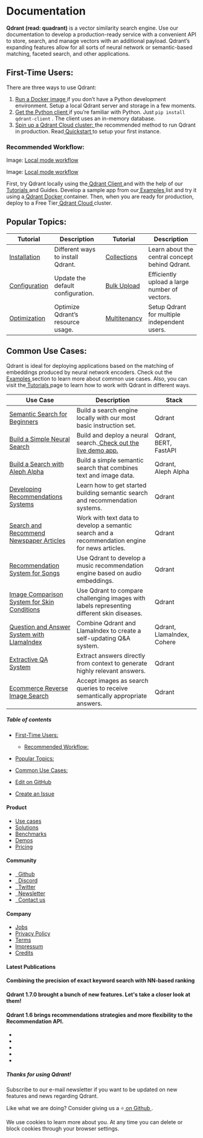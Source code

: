 # Documentation

 **Qdrant (read: quadrant)** is a vector similarity search engine. Use our documentation to develop a production-ready service with a convenient API to store, search, and manage vectors with an additional payload. Qdrant’s expanding features allow for all sorts of neural network or semantic-based matching, faceted search, and other applications.

## First-Time Users:

There are three ways to use Qdrant:

1. [ Run a Docker image ](quick-start/)if you don’t have a Python development environment. Setup a local Qdrant server and storage in a few moments.
2. [ Get the Python client ](https://github.com/qdrant/qdrant-client)if you’re familiar with Python. Just `pip install qdrant-client` . The client uses an in-memory database.
3. [ Spin up a Qdrant Cloud cluster: ](cloud/)the recommended method to run Qdrant in production. Read[ Quickstart ](cloud/quickstart-cloud/)to setup your first instance.


### Recommended Workflow:

Image: [ Local mode workflow ](https://raw.githubusercontent.com/qdrant/qdrant-client/master/docs/images/try-develop-deploy.png)

Image: [ Local mode workflow ](https://raw.githubusercontent.com/qdrant/qdrant-client/master/docs/images/try-develop-deploy.png)

First, try Qdrant locally using the[ Qdrant Client ](https://github.com/qdrant/qdrant-client)and with the help of our[ Tutorials ](tutorials/)and Guides. Develop a sample app from our[ Examples ](examples/)list and try it using a[ Qdrant Docker ](guides/installation/)container. Then, when you are ready for production, deploy to a Free Tier[ Qdrant Cloud ](cloud/)cluster.

## Popular Topics:

| Tutorial | Description | Tutorial | Description |
|---|---|---|---|
| [ Installation ](guides/installation/) | Different ways to install Qdrant. | [ Collections ](concepts/collections/) | Learn about the central concept behind Qdrant. |
| [ Configuration ](guides/configuration/) | Update the default configuration. | [ Bulk Upload ](tutorials/bulk-upload/) | Efficiently upload a large number of vectors. |
| [ Optimization ](tutorials/optimize/) | Optimize Qdrant’s resource usage. | [ Multitenancy ](tutorials/multiple-partitions/) | Setup Qdrant for multiple independent users. |


## Common Use Cases:

Qdrant is ideal for deploying applications based on the matching of embeddings produced by neural network encoders. Check out the[ Examples ](examples/)section to learn more about common use cases. Also, you can visit the[ Tutorials ](tutorials/)page to learn how to work with Qdrant in different ways.

| Use Case | Description | Stack |
|---|---|---|
| [ Semantic Search for Beginners ](tutorials/search-beginners/) | Build a search engine locally with our most basic instruction set. | Qdrant |
| [ Build a Simple Neural Search ](tutorials/neural-search/) | Build and deploy a neural search.[ Check out the live demo app. ](https://demo.qdrant.tech/#/) | Qdrant, BERT, FastAPI |
| [ Build a Search with Aleph Alpha ](tutorials/aleph-alpha-search/) | Build a simple semantic search that combines text and image data. | Qdrant, Aleph Alpha |
| [ Developing Recommendations Systems ](https://githubtocolab.com/qdrant/examples/blob/master/qdrant_101_getting_started/getting_started.ipynb) | Learn how to get started building semantic search and recommendation systems. | Qdrant |
| [ Search and Recommend Newspaper Articles ](https://githubtocolab.com/qdrant/examples/blob/master/qdrant_101_text_data/qdrant_and_text_data.ipynb) | Work with text data to develop a semantic search and a recommendation engine for news articles. | Qdrant |
| [ Recommendation System for Songs ](https://githubtocolab.com/qdrant/examples/blob/master/qdrant_101_audio_data/03_qdrant_101_audio.ipynb) | Use Qdrant to develop a music recommendation engine based on audio embeddings. | Qdrant |
| [ Image Comparison System for Skin Conditions ](https://colab.research.google.com/github/qdrant/examples/blob/master/qdrant_101_image_data/04_qdrant_101_cv.ipynb) | Use Qdrant to compare challenging images with labels representing different skin diseases. | Qdrant |
| [ Question and Answer System with LlamaIndex ](https://githubtocolab.com/qdrant/examples/blob/master/llama_index_recency/Qdrant%20and%20LlamaIndex%20%E2%80%94%20A%20new%20way%20to%20keep%20your%20Q%26A%20systems%20up-to-date.ipynb) | Combine Qdrant and LlamaIndex to create a self-updating Q&A system. | Qdrant, LlamaIndex, Cohere |
| [ Extractive QA System ](https://githubtocolab.com/qdrant/examples/blob/master/extractive_qa/extractive-question-answering.ipynb) | Extract answers directly from context to generate highly relevant answers. | Qdrant |
| [ Ecommerce Reverse Image Search ](https://githubtocolab.com/qdrant/examples/blob/master/ecommerce_reverse_image_search/ecommerce-reverse-image-search.ipynb) | Accept images as search queries to receive semantically appropriate answers. | Qdrant |


##### Table of contents

- [ First-Time Users: ](https://qdrant.tech/documentation/#first-time-users)
    - [ Recommended Workflow: ](https://qdrant.tech/documentation/#recommended-workflow)
- [ Popular Topics: ](https://qdrant.tech/documentation/#popular-topics)
- [ Common Use Cases: ](https://qdrant.tech/documentation/#common-use-cases)


- [ 
 Edit on GitHub
 ](https://github.com/qdrant/landing_page/tree/master/qdrant-landing/content/documentation/_index.md)
- [ 
 Create an Issue
 ](https://github.com/qdrant/landing_page/issues/new/choose)


#### Product

- [ 
Use cases
 ](https://qdrant.tech/use-cases/)
- [ 
Solutions
 ](https://qdrant.tech/solutions/)
- [ 
Benchmarks
 ](https://qdrant.tech/benchmarks/)
- [ 
Demos
 ](https://qdrant.tech/demo/)
- [ 
Pricing
 ](https://qdrant.tech/pricing/)


#### Community

- [ 
 
Github
 ](https://github.com/qdrant/qdrant)
- [ 
 
Discord
 ](https://qdrant.to/discord)
- [ 
 
Twitter
 ](https://qdrant.to/twitter)
- [ 
 
Newsletter
 ](https://qdrant.tech/subscribe/)
- [ 
 
Contact us
 ](https://qdrant.to/contact-us)


#### Company

- [ 
Jobs
 ](https://qdrant.join.com)
- [ 
Privacy Policy
 ](https://qdrant.tech/legal/privacy-policy/)
- [ 
Terms
 ](https://qdrant.tech/legal/terms_and_conditions/)
- [ 
Impressum
 ](https://qdrant.tech/legal/impressum/)
- [ 
Credits
 ](https://qdrant.tech/legal/credits/)


#### Latest Publications

#### Combining the precision of exact keyword search with NN-based ranking

#### Qdrant 1.7.0 brought a bunch of new features. Let's take a closer look at them!

#### Qdrant 1.6 brings recommendations strategies and more flexibility to the Recommendation API.

- [  ](https://github.com/qdrant/qdrant)
- [  ](https://qdrant.to/linkedin)
- [  ](https://qdrant.to/twitter)
- [  ](https://qdrant.to/discord)
- [  ](https://www.youtube.com/channel/UC6ftm8PwH1RU_LM1jwG0LQA)


##### Thanks for using Qdrant!

Subscribe to our e-mail newsletter if you want to be updated on new features and news regarding
Qdrant.

Like what we are doing? Consider giving us a ⭐[ on Github ](https://github.com/qdrant/qdrant).

We use cookies to learn more about you. At any time you can delete or block cookies through your browser settings.